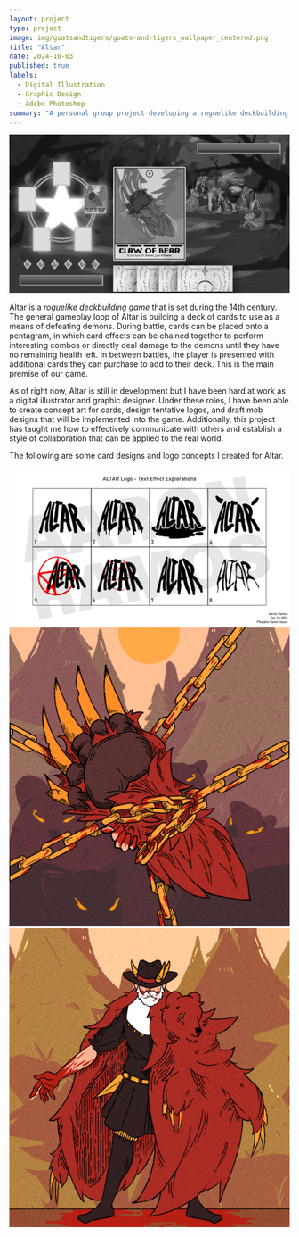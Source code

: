 ```yaml
---
layout: project
type: project
image: img/goatsandtigers/goats-and-tigers_wallpaper_centered.png
title: "Altar"
date: 2024-10-03
published: true
labels:
  - Digital Illustration
  - Graphic Design
  - Adobe Photoshop
summary: "A personal group project developing a roguelike deckbuilding game."
---
```


<img class="img-fluid" src="../img/altar/Altar_Demo.jpg">

Altar is a _roguelike deckbuilding game_ that is set during the 14th century. The general gameplay loop of Altar is building a deck of cards to use as a means of defeating demons. During battle, cards can be placed onto a pentagram, in which card effects can be chained together to perform interesting combos or directly deal damage to the demons until they have no remaining health left. In between battles, the player is presented with additional cards they can purchase to add to their deck. This is the main premise of our game.

As of right now, Altar is still in development but I have been hard at work as a digital illustrator and graphic designer. Under these roles, I have been able to create concept art for cards, design tentative logos, and draft mob designs that will be implemented into the game. Additionally, this project has taught me how to effectively communicate with others and establish a style of collaboration that can be applied to the real world. 

The following are some card designs and logo concepts I created for Altar.

<img class="img-fluid" src="../img/altar/altar-logo.png">
<img class="img-fluid" src="../img/altar/bearClaw.png">
<img class="img-fluid" src="../img/altar/bearHide.png">